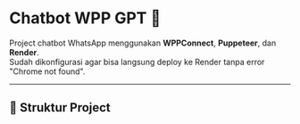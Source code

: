 # Chatbot WPP GPT 🚀

Project chatbot WhatsApp menggunakan **WPPConnect**, **Puppeteer**, dan **Render**.  
Sudah dikonfigurasi agar bisa langsung deploy ke Render tanpa error "Chrome not found".

---

## 📂 Struktur Project
